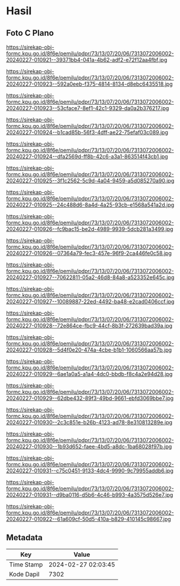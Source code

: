 # Hasil

## Foto C Plano

https://sirekap-obj-formc.kpu.go.id/8f6e/pemilu/pdpr/73/13/07/20/06/7313072006002-20240227-010921--39371bb4-041a-4b62-adf2-e72f12aa4fbf.jpg

https://sirekap-obj-formc.kpu.go.id/8f6e/pemilu/pdpr/73/13/07/20/06/7313072006002-20240227-010923--592a0eeb-f375-4814-8134-d8ebc6435518.jpg

https://sirekap-obj-formc.kpu.go.id/8f6e/pemilu/pdpr/73/13/07/20/06/7313072006002-20240227-010923--53cface7-8ef1-42c1-9329-da0a2b376217.jpg

https://sirekap-obj-formc.kpu.go.id/8f6e/pemilu/pdpr/73/13/07/20/06/7313072006002-20240227-010924--b1cad85b-56f3-4dff-ae22-75efaf03c089.jpg

https://sirekap-obj-formc.kpu.go.id/8f6e/pemilu/pdpr/73/13/07/20/06/7313072006002-20240227-010924--dfa2569d-ff8b-42c6-a3a1-863514f43cb1.jpg

https://sirekap-obj-formc.kpu.go.id/8f6e/pemilu/pdpr/73/13/07/20/06/7313072006002-20240227-010925--3f1c2562-5c9d-4a04-9459-a5d085270a90.jpg

https://sirekap-obj-formc.kpu.go.id/8f6e/pemilu/pdpr/73/13/07/20/06/7313072006002-20240227-010925--24c488d6-8a4d-4a25-93cb-e1568a541a2d.jpg

https://sirekap-obj-formc.kpu.go.id/8f6e/pemilu/pdpr/73/13/07/20/06/7313072006002-20240227-010926--fc9bac15-be2d-4989-9939-5dcb281a3499.jpg

https://sirekap-obj-formc.kpu.go.id/8f6e/pemilu/pdpr/73/13/07/20/06/7313072006002-20240227-010926--07364a79-fec3-457e-96f9-2ca446fe0c58.jpg

https://sirekap-obj-formc.kpu.go.id/8f6e/pemilu/pdpr/73/13/07/20/06/7313072006002-20240227-010927--70622811-05a2-46d8-84a8-a523352e645c.jpg

https://sirekap-obj-formc.kpu.go.id/8f6e/pemilu/pdpr/73/13/07/20/06/7313072006002-20240227-010927--10089887-22ed-4492-ba48-e2cad0406ccf.jpg

https://sirekap-obj-formc.kpu.go.id/8f6e/pemilu/pdpr/73/13/07/20/06/7313072006002-20240227-010928--72e864ce-fbc9-44cf-8b3f-272639bad39a.jpg

https://sirekap-obj-formc.kpu.go.id/8f6e/pemilu/pdpr/73/13/07/20/06/7313072006002-20240227-010928--5d4f0e20-474a-4cbe-b1b1-1060566aa57b.jpg

https://sirekap-obj-formc.kpu.go.id/8f6e/pemilu/pdpr/73/13/07/20/06/7313072006002-20240227-010929--6ae1a0a5-a1a4-4dc0-bbdb-f8c4a2e94d28.jpg

https://sirekap-obj-formc.kpu.go.id/8f6e/pemilu/pdpr/73/13/07/20/06/7313072006002-20240227-010929--62dbe432-89f3-49bd-9661-ebfd3069bbe7.jpg

https://sirekap-obj-formc.kpu.go.id/8f6e/pemilu/pdpr/73/13/07/20/06/7313072006002-20240227-010930--2c3c851e-b26b-4123-ad78-8e310813289e.jpg

https://sirekap-obj-formc.kpu.go.id/8f6e/pemilu/pdpr/73/13/07/20/06/7313072006002-20240227-010930--1b93d652-faee-4bd5-a8dc-1ba68028f97b.jpg

https://sirekap-obj-formc.kpu.go.id/8f6e/pemilu/pdpr/73/13/07/20/06/7313072006002-20240227-010931--c75c0451-9133-4dc4-9990-9c79955addb6.jpg

https://sirekap-obj-formc.kpu.go.id/8f6e/pemilu/pdpr/73/13/07/20/06/7313072006002-20240227-010931--d9ba0116-d5b6-4c46-b993-4a3575d526e7.jpg

https://sirekap-obj-formc.kpu.go.id/8f6e/pemilu/pdpr/73/13/07/20/06/7313072006002-20240227-010922--61a609cf-50d5-410a-b829-410145c98667.jpg


## Metadata

| Key        | Value               |
| ---------- | ------------------- |
| Time Stamp | 2024-02-27 02:03:45 |
| Kode Dapil | 7302                |



